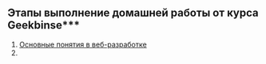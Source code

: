 ## Этапы выполнение домашней работы от курса Geekbinse***

1. [Основные понятия в веб­-разработке](https://github.com/) 
2.